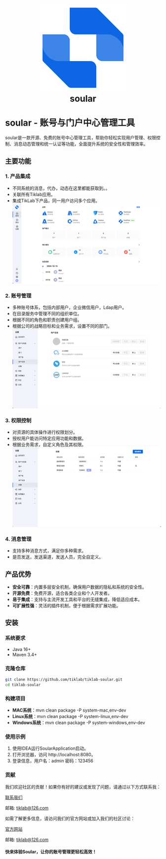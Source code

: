 
<h1 align="center" style="border-bottom: none">
    <a href="https://soular.tiklab.net/" target="_blank"><img alt="soular" src="tiklab-soular-starter/src/main/resources/img/logo.png"></a><br>soular
</h1>

# soular - 账号与门户中心管理工具

soular是一款开源、免费的账号中心管理工具，帮助你轻松实现用户管理、权限控制、消息动态管理和统一认证等功能，全面提升系统的安全性和管理效率。
## 主要功能

### 1. 产品集成
- 不同系统的消息，代办，动态在这里都能获取到。。
- 关联所有Tiklab应用。
- 集成TikLab下产品，同一用户访问多个应用。
![img.png](tiklab-soular-starter/src/main/resources/img/1.png)

### 2. 账号管理
- 多种账号体系，包括内部用户，企业微信用户，Ldap用户。
- 在目录服务中管理不同的组织单位。
- 根据不同的角色和职责创建用户组。
- 根据公司的战略目标和业务需求，设置不同的部门。
![img.png](tiklab-soular-starter/src/main/resources/img/2.png)


### 3. 权限控制
- 对资源的具体操作进行权限划分。
- 授权用户能访问特定应用功能和数据。
- 根据业务需求，自定义角色及其权限。
![img.png](tiklab-soular-starter/src/main/resources/img/3.png)

### 4. 消息管理
- 支持多种消息方式，满足你多种需求。
- 是否发送，发送渠道，发送人员，完全自定义。


## 产品优势
- **安全可靠**：内置多层安全机制，确保用户数据的隐私和系统的安全性。
- **开源免费**：免费开源，适合各类企业和个人开发者。
- **易于集成**：支持与主流开发工具和平台的无缝集成，降低适应成本。
- **可扩展性强**：灵活的插件机制，便于根据需求扩展功能。

## 安装

### 系统要求
- Java 16+
- Maven 3.4+

### 克隆仓库
```bash
git clone https://github.com/tiklab/tiklab-soular.git
cd tiklab-soular
```

### 构建项目
- **MAC系统**：mvn clean package -P system-mac,env-dev
- **Linux系统**：mvn clean package -P system-linux,env-dev
- **Windows系统**：mvn clean package -P system-windows,env-dev

### 使用示例
1. 使用IDEA运行SoularApplication启动。
2. 打开浏览器，访问 http://localhost:8080。
3. 登录信息，用户名：admin 密码：123456


### 贡献
我们欢迎社区的贡献！如果你有好的建议或发现了问题，请通过以下方式联系我：

[联系我们](https://tiklab.net/account/workOrder/add)

邮箱: tiklab@126.com

如需了解更多信息，请访问我们的官方网站或加入我们的社区讨论：

[官方网站](https://www.tiklab.net)

邮箱: tiklab@126.com

#### 快来体验Soular，让你的账号管理更轻松高效！

